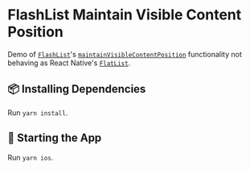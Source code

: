 # FlashList Maintain Visible Content Position

Demo of [`FlashList`]()'s [`maintainVisibleContentPosition`](https://reactnative.dev/docs/scrollview#maintainvisiblecontentposition-ios) functionality not behaving as React Native's [`FlatList`](https://reactnative.dev/docs/flatlist).

## :package: Installing Dependencies

Run `yarn install`.

## :rocket: Starting the App

Run `yarn ios`.